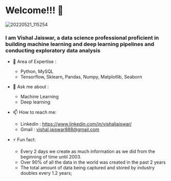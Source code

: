 # Welcome!!! 👋

![20220521_115254](https://user-images.githubusercontent.com/102510153/169638943-a6f2e08a-dec2-462b-af88-36f893af1521.jpg)

<!--
**vishaljaiswar888/vishaljaiswar888** is a ✨ _special_ ✨ repository because its `README.md` (this file) appears on your GitHub profile.

Here are some ideas to get you started:

- 🔭 I’m currently working on ...
- 🌱 I’m currently learning ...
- 👯 I’m looking to collaborate on ...
- 🤔 I’m looking for help with ...
- 💬 Ask me about ...
- 📫 How to reach me: ...
- 😄 Pronouns: ...
- ⚡ Fun fact: ...
-->
### I am Vishal Jaiswar, a data science professional proficient in building machine learning and deep learning pipelines and conducting exploratory data analysis




- 🌱 Area of Expertise :
     - Python, MySQL
     - Tensorflow, Sklearn, Pandas, Numpy, Matplotlib, Seaborn
   
   
- 💬 Ask me about :
     - Machine Learning
     - Deep learning
     
     
- 📫 How to reach me: 
     - Linkedin : https://www.linkedin.com/in/vishaljaiswar/
     - Gmail : vishal.jaiswar888@gmail.com
     
     
- ⚡ Fun fact: 
     - Every 2 days we create as much information as we did from the beginning of time until 2003.
     - Over 90% of all the data in the world was created in the past 2 years
     - The total amount of data being captured and stored by industry doubles every 1.2 years;
